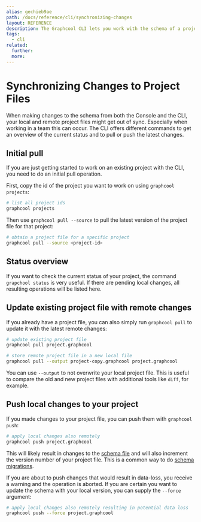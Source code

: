 ```yaml
---
alias: gechieb9ae
path: /docs/reference/cli/synchronizing-changes
layout: REFERENCE
description: The Graphcool CLI lets you work with the schema of a project. You can easily create a new project or update the schema of an existing one.
tags:
  - cli
related:
  further:
  more:
---
```


# Synchronizing Changes to Project Files

When making changes to the schema from both the Console and the CLI, your local and remote project files might get out of sync. Especially when working in a team this can occur. The CLI offers different commands to get an overview of the current status and to pull or push the latest changes.

## Initial pull

If you are just getting started to work on an existing project with the CLI, you need to do an initial pull operation.

First, copy the id of the project you want to work on using `graphcool projects`:

```sh
# list all project ids
graphcool projects
```

Then use `graphcool pull --source` to pull the latest version of the project file for that project:

```sh
# obtain a project file for a specific project
graphcool pull --source <project-id>
```

## Status overview

If you want to check the current status of your project, the command `grapchool status` is very useful. If there are pending local changes, all resulting operations will be listed here.

## Update existing project file with remote changes

If you already have a project file, you can also simply run `graphcool pull` to update it with the latest remote changes:

```sh
# update existing project file
graphcool pull project.graphcool

# store remote project file in a new local file
graphcool pull --output project-copy.graphcool project.graphcool
```

You can use `--output` to not overwrite your local project file. This is useful to compare the old and new project files with additional tools like `diff`, for example.

## Push local changes to your project

If you made changes to your project file, you can push them with `graphcool push`:

```sh
# apply local changes also remotely
graphcool push project.graphcool
```

This will likely result in changes to the [schema file](!alias-ahwoh2fohj) and will also increment the version number of your project file. This is a common way to do [schema migrations]().

If you are about to push changes that would result in data-loss, you receive a warning and the operation is aborted. If you are certain you want to update the schema with your local version, you can supply the `--force` argument:

```sh
# apply local changes also remotely resulting in potential data loss
graphcool push --force project.graphcool
```
